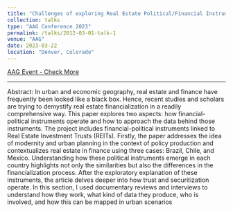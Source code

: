 ```yaml
---
title: "Challenges of exploring Real Estate Political/Financial Instruments"
collection: talks
type: "AAG Conference 2023"
permalink: /talks/2012-03-01-talk-1
venue: "AAG"
date: 2023-03-22
location: "Denver, Colorado"
---
```


[AAG Event - Check More](https://www.aag.org/events/aag2023/)

---

Abstract: In urban and economic geography, real estate and finance have frequently been looked like a black box. Hence, recent studies and scholars are trying to demystify real estate financialization in a readily comprehensive way. This paper explores two aspects: how financial-political instruments operate and how to approach the data behind those instruments. The project includes financial-political instruments linked to Real Estate Investment Trusts (REITs). Firstly, the paper addresses the idea of modernity and urban planning in the context of policy production and contextualizes real estate in finance using three cases: Brazil, Chile, and Mexico. Understanding how these political instruments emerge in each country highlights not only the similarities but also the differences in the financialization process. After the exploratory explanation of these instruments, the article delves deeper into how trust and securitization operate. In this section, I used documentary reviews and interviews to understand how they work, what kind of data they produce, who is involved, and how this can be mapped in urban scenarios
